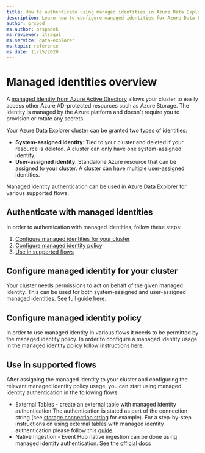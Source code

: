 ```yaml
---
title: How to authenticate using managed identities in Azure Data Explorer
description: Learn how to configure managed identities for Azure Data Explorer cluster.
author: orspod
ms.author: orspodek
ms.reviewer: itsagui
ms.service: data-explorer
ms.topic: reference
ms.date: 11/25/2020
---
```

# Managed identities overview

A [managed identity from Azure Active Directory](/azure/active-directory/configure-configure-managed-identities-cluster-cluster-azure-resources/overview) allows your cluster to easily access other Azure AD-protected resources such as Azure Storage. The identity is managed by the Azure platform and doesn't require you to provision or rotate any secrets. 

Your Azure Data Explorer cluster can be granted two types of identities:

* **System-assigned identity**: Tied to your cluster and deleted if your resource is deleted. A cluster can only have one system-assigned identity.
* **User-assigned identity**: Standalone Azure resource that can be assigned to 
your cluster. A cluster can have multiple user-assigned identities.

Managed identity authentication can be used in Azure Data Explorer for various supported flows.

## Authenticate with managed identities

In order to authentication with managed identities, follow these steps:
1. [Configure managed identities for your cluster](#configure-managed-identity-for-your-cluster)
1. [Configure managed identity policy](#configure-managed-identity-policy)
1. [Use in supported flows](#use-in-supported-flows)

## Configure managed identity for your cluster

Your cluster needs permissions to act on behalf of the given managed identity. This can be used for both system-assigned and user-assigned managed identities. See full guide [here](azure/data-explorer/configure-configure-managed-identities-cluster-cluster.md).

## Configure managed identity policy

In order to use managed identity in various flows it needs to be permitted by the managed identity policy. In order to configure a managed identity usage in the managed identity policy follow instructions [here](azure/data-explorer/kusto/management/managed-identity-policy).

## Use in supported flows

After assigning the managed identity to your cluster and configuring the relevant managed identity policy usage, you can start using managed identity authentication in the following flows:
* External Tables - create an external table with managed identity authentication.The authentication is stated as part of the connection string (see [storage connection string](/azure/data-explorer/kusto/api/connection-strings/storage#azure-blob-storage) for example). For a step-by-step instructions on using external tables with managed identity authentication please follow this [guide](data-explorer\external-tables-with-configure-configure-managed-identities-cluster-cluster.md).
* Native Ingestion - Event Hub native ingestion can be done using managed identity authentication. See [the official docs](azure/data-explorer/ingest-data-event-hub)